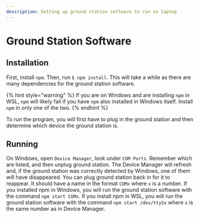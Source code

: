 ```yaml
---
description: Setting up ground station software to run on laptop
---
```


# Ground Station Software

## Installation

First, install `npm`. Then, run `$ npm install`. This will take a while as there are many dependencies for the ground station software. 

{% hint style="warning" %}
If you are on Windows and are installing `npm` in WSL, `npm` will likely fail if you have `npm` also installed in Windows itself. Install `npm` in only one of the two.
{% endhint %}

To run the program, you will first have to plug in the ground station and then determine which device the ground station is. 

## Running

On Windows, open `Device Manager`, look under `COM Ports`. Remember which are listed, and then unplug ground station. The Device Manager will refresh and, if the ground station was correctly detected by Windows, one of them will have disappeared. You can plug ground station back in for it to reappear. It should have a name in the format `COMx` where `x` is a number. If you installed npm in Windows, you will run the ground station software with the command `npm start COMx`. If you install npm in WSL, you will run the ground station software with the command `npm start /dev/ttySx` where `x` is the same number as in Device Manager.

